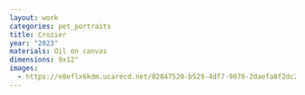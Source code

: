 ```yaml
---
layout: work
categories: pet_portraits
title: Crozier
year: "2023"
materials: Oil on canvas
dimensions: 9x12"
images:
  - https://e8eflx6kdm.ucarecd.net/02847520-b529-4df7-9070-2daefa8f2dc2/-/resize/2400/-/quality/lightest/-/format/auto/
---
```

